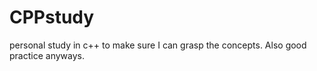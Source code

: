 # CPPstudy

personal study in c++ to make sure I can grasp the concepts. Also good practice anyways.
